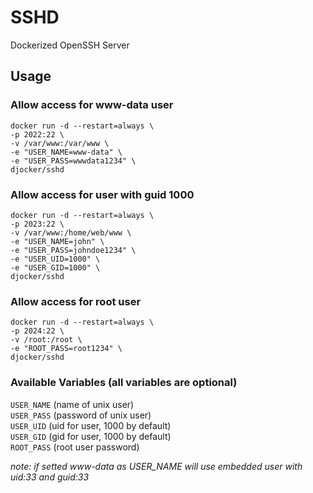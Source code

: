 # SSHD
Dockerized OpenSSH Server

## Usage

### Allow access for www-data user
```
docker run -d --restart=always \
-p 2022:22 \
-v /var/www:/var/www \
-e "USER_NAME=www-data" \
-e "USER_PASS=wwwdata1234" \
djocker/sshd
```

### Allow access for user with guid 1000
```
docker run -d --restart=always \
-p 2023:22 \
-v /var/www:/home/web/www \
-e "USER_NAME=john" \
-e "USER_PASS=johndoe1234" \
-e "USER_UID=1000" \
-e "USER_GID=1000" \
djocker/sshd
```

### Allow access for root user
```
docker run -d --restart=always \
-p 2024:22 \
-v /root:/root \
-e "ROOT_PASS=root1234" \
djocker/sshd
```

### Available Variables (all variables are optional)
`USER_NAME` (name of unix user)  
`USER_PASS` (password of unix user)  
`USER_UID` (uid for user, 1000 by default)  
`USER_GID` (gid for user, 1000 by default)  
`ROOT_PASS` (root user password)  

*note: if setted www-data as USER_NAME will use embedded user with uid:33 and guid:33*
